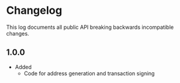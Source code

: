 # Changelog

This log documents all public API breaking backwards incompatible changes.

## 1.0.0

- Added
  - Code for address generation and transaction signing
